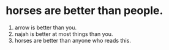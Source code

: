 # horses are better than people.
1. arrow is better than you.
2. najah is better at most things than you.
3. horses are better than anyone who reads this.
